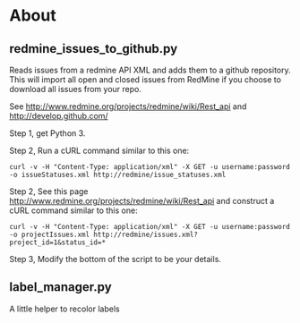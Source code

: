 # About

## redmine_issues_to_github.py

Reads issues from a redmine API XML and adds 
them to a github repository.  This will import 
all open and closed issues from RedMine if you 
choose to download all issues from your repo.

See <http://www.redmine.org/projects/redmine/wiki/Rest_api> and  
<http://develop.github.com/>

Step 1, get Python 3.

Step 2, Run a cURL command similar to this one:
 
`curl -v -H "Content-Type: application/xml" -X GET -u username:password -o issueStatuses.xml http://redmine/issue_statuses.xml`

Step 2, See this page <http://www.redmine.org/projects/redmine/wiki/Rest_api> and construct a cURL command similar to this one:

`curl -v -H "Content-Type: application/xml" -X GET -u username:password -o projectIssues.xml http://redmine/issues.xml?project_id=1&status_id=*`

Step 3, Modify the bottom of the script to be your details.


## label_manager.py

A little helper to recolor labels